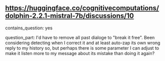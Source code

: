 ## https://huggingface.co/cognitivecomputations/dolphin-2.2.1-mistral-7b/discussions/10

contains_question: yes

question_part: I'd have to remove all past dialoge to "break it free". Been considering detecting when I correct it and at least auto-zap its own wrong reply to my history so, but perhaps there is some parameter I can adjust to make it listen more to my message about its mistake than doing it again?